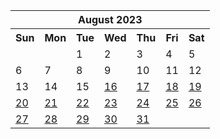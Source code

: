 <table align="center" border="0" cellpadding="0" cellspacing="0" class="month">
 <tr>
  <th class="month" colspan="7">
   August 2023
  </th>
 </tr>
 <tr>
  <th class="sun">
   Sun
  </th>
  <th class="mon">
   Mon
  </th>
  <th class="tue">
   Tue
  </th>
  <th class="wed">
   Wed
  </th>
  <th class="thu">
   Thu
  </th>
  <th class="fri">
   Fri
  </th>
  <th class="sat">
   Sat
  </th>
 </tr>
 <tr>
  <td class="noday">
  </td>
  <td class="noday">
  </td>
  <td class="tue">
   1
  </td>
  <td class="wed">
   2
  </td>
  <td class="thu">
   3
  </td>
  <td class="fri">
   4
  </td>
  <td class="sat">
   5
  </td>
 </tr>
 <tr>
  <td class="sun">
   6
  </td>
  <td class="mon">
   7
  </td>
  <td class="tue">
   8
  </td>
  <td class="wed">
   9
  </td>
  <td class="thu">
   10
  </td>
  <td class="fri">
   11
  </td>
  <td class="sat">
   12
  </td>
 </tr>
 <tr>
  <td class="sun">
   13
  </td>
  <td class="mon">
   14
  </td>
  <td class="tue">
   15
  </td>
  <td class="wed">
   <a href="20230816.py">
    16
   </a>
  </td>
  <td class="thu">
   <a href="20230817.py">
    17
   </a>
  </td>
  <td class="fri">
   <a href="20230818.py">
    18
   </a>
  </td>
  <td class="sat">
   <a href="20230819.py">
    19
   </a>
  </td>
 </tr>
 <tr>
  <td class="sun">
   <a href="20230820.py">
    20
   </a>
  </td>
  <td class="mon">
   <a href="20230821.py">
    21
   </a>
  </td>
  <td class="tue">
   <a href="20230822.py">
    22
   </a>
  </td>
  <td class="wed">
   <a href="20230823.py">
    23
   </a>
  </td>
  <td class="thu">
   <a href="20230824.py">
    24
   </a>
  </td>
  <td class="fri">
   <a href="20230825.py">
    25
   </a>
  </td>
  <td class="sat">
   <a href="20230826.py">
    26
   </a>
  </td>
 </tr>
 <tr>
  <td class="sun">
   <a href="20230827.py">
    27
   </a>
  </td>
  <td class="mon">
   <a href="20230828.py">
    28
   </a>
  </td>
  <td class="tue">
   <a href="20230829.py">
    29
   </a>
  </td>
  <td class="wed">
   <a href="20230830.py">
    30
   </a>
  </td>
  <td class="thu">
   <a href="20230831.py">
    31
   </a>
  </td>
  <td class="noday">
  </td>
  <td class="noday">
  </td>
 </tr>
</table>
